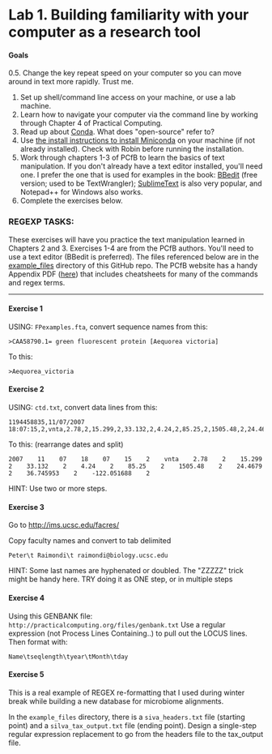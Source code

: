 # Lab 1. Building familiarity with your computer as a research tool

#### Goals
0.5. Change the key repeat speed on your computer so you can move around in text more rapidly. Trust me.
1. Set up shell/command line access on your machine, or use a lab machine.
2. Learn how to navigate your computer via the command line by working through Chapter 4 of Practical Computing.
3. Read up about [Conda](https://docs.conda.io/en/latest/). What does "open-source" refer to?
4. Use [the install instructions to install Miniconda](https://docs.conda.io/projects/conda/en/latest/user-guide/install/macos.html) on your machine (if not already installed). Check with Robin before running the installation.
5. Work through chapters 1-3 of PCfB to learn the basics of text manipulation. If you don't already have a text editor installed, you'll need one. I prefer the one that is used for examples in the book: [BBedit](https://www.barebones.com/products/bbedit/) (free version; used to be TextWrangler); [SublimeText](https://www.sublimetext.com/) is also very popular, and Notepad++ for Windows also works.
6. Complete the exercises below.


### REGEXP TASKS:
These exercises will have you practice the text manipulation learned in Chapters 2 and 3. Exercises 1-4 are from the PCfB authors.
You'll need to use a text editor (BBedit is preferred). The files referenced below are in the [example_files](../example_files/) directory of this GitHub repo.
The PCfB website has a handy Appendix PDF ([here](http://practicalcomputing.org/files/PCfB_Appendices.pdf)) that includes cheatsheets for many of the commands and regex terms.

----
#### Exercise 1
USING: `FPexamples.fta`, convert sequence names from this:
```
>CAA58790.1= green fluorescent protein [Aequorea victoria]
```
To this:
```
>Aequorea_victoria
```

#### Exercise 2
USING: `ctd.txt`, convert data lines from this: 
```
1194458835,11/07/2007 18:07:15,2,vnta,2.78,2,15.299,2,33.132,2,4.24,2,85.25,2,1505.48,2,24.4679,2,36.745953,2,-122.051688,2
```

To this: (rearrange dates and split)
```
2007    11    07    18    07    15    2    vnta    2.78    2    15.299    2    33.132    2    4.24    2    85.25    2    1505.48    2    24.4679    2    36.745953    2    -122.051688    2
```
HINT: Use two or more steps.

#### Exercise 3

Go to http://ims.ucsc.edu/facres/

Copy faculty names and convert to tab delimited
```
Peter\t Raimondi\t raimondi@biology.ucsc.edu
```
HINT: Some last names are hyphenated or doubled. The "ZZZZZ" trick might be handy here. TRY doing it as ONE step, or in multiple steps

#### Exercise 4

Using this GENBANK file:
`http://practicalcomputing.org/files/genbank.txt`
Use a regular expression (not Process Lines Containing..) to pull out the LOCUS lines. Then format with:
```
Name\tseqlength\tyear\tMonth\tday
```


#### Exercise 5

This is a real example of REGEX re-formatting that I used during winter break while building a new database for microbiome alignments.

In the `example_files` directory, there is a `siva_headers.txt` file (starting point) and a `silva_tax_output.txt` file (ending point). Design a single-step regular expression replacement to go from the headers file to the tax_output file.

